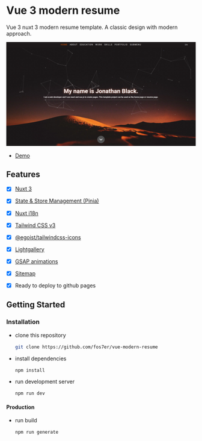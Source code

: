 # Vue 3 modern resume
Vue 3 nuxt 3 modern resume template. A classic design with modern approach.

[![Alpine](./src/assets/img/banner.png)](https://fos7er.github.io/vue-modern-resume/)

- [Demo](https://fos7er.github.io/vue-modern-resume/)

## Features

- [X] [Nuxt 3](https://nuxt.com/)
- [X] [State & Store Management (Pinia)](https://pinia.vuejs.org/)
- [X] [Nuxt i18n](https://i18n.nuxtjs.org/)
- [X] [Tailwind CSS v3](https://tailwindcss.com/)
- [X] [@egoist/tailwindcss-icons](https://github.com/egoist/tailwindcss-icons/)
- [X] [Lightgallery](https://www.lightgalleryjs.com/)
- [X] [GSAP animations](https://gsap.com/)
- [X] [Sitemap](https://nuxt.com/modules/simple-sitemap/)
- [X] Ready to deploy to github pages


## Getting Started

### Installation

- clone this repository
  ```bash
  git clone https://github.com/fos7er/vue-modern-resume
  ```
- install dependencies
  ```bash
  npm install
  ```
- run development server
  ```bash
  npm run dev
  ```
#### Production

- run build
  ```bash
  npm run generate
  ```
